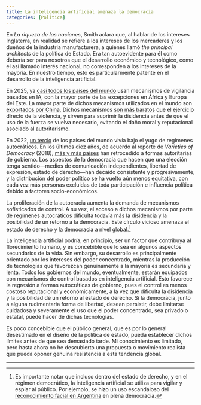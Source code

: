 ```yaml
---
title: La inteligencia artificial amenaza la democracia
categories: [Política]
---
```


En *La riqueza de las naciones*, Smith aclara que, al hablar de los intereses
Inglaterra, en realidad se refiere a los intereses de los mercaderes y los
dueños de la industria manufacturera, a quienes llamó *the principal
architects* de la política de Estado. Era tan autoevidente para él como debería
ser para nosotros que el desarrollo económico y tecnológico, como el así
llamado interés nacional, no corresponden a los intereses de la mayoría. En
nuestro tiempo, esto es particularmente patente en el desarrollo de la
inteligencia artificial.

En 2025, ya [casi todos los países del
mundo](https://carnegieendowment.org/features/ai-global-surveillance-technology?lang=en)
usan mecanismos de vigilancia basados en IA, con la mayor
parte de las excepciones en África y Europa del Este. La mayor parte de dichos
mecanismos utilizados en el mundo son [exportados por China.](https://www.brookings.edu/articles/dealing-with-demand-for-chinas-global-surveillance-exports/)
Dichos mecanismos [son más
baratos](https://scholarworks.boisestate.edu/cgi/viewcontent.cgi?article=1099&context=pubadmin_facpubs)
que el ejercicio directo de la violencia, y sirven para suprimir la disidencia
antes de que el uso de la fuerza se vuelva necesario, evitando el daño moral y 
reputacional asociado al autoritarismo. 

En 2022, [un tercio](https://www.economist.com/graphic-detail/2022/02/09/a-new-low-for-global-democracy) de los países del mundo vivía 
bajo el yugo de regímenes autocráticos. En los últimos diez años,
de acuerdo al reporte de *Varieties of Democracy* (2018), [más y más países](https://v-dem.net/documents/17/dr_2018.pdf)
han retrocedido a formas autoritarias de gobierno. Los aspectos de la
democracia que hacen que una elección tenga sentido—medios de comunicación
independientes, libertad de expresión, estado de derecho—han decaído
consistente y progresivamente, y la distribución del poder político se ha
vuelto aún menos equitativa, con cada vez más personas excluidas de toda
participación e influencia política debido a factores socio-económicos.

La proliferación de la autocracia aumenta la demanda de mecanismos sofisticados
de control. A su vez, el acceso a dichos mecanismos por parte de regímenes
autocráticos dificulta todavía más la disidencia y la posibilidad de un retorno
a la democracia. Este círculo vicioso amenaza el estado de derecho y la
democracia a nivel global.[^1]

La inteligencia artificial podría, en principio, ser un factor que contribuya
al florecimiento humano, y es concebible que lo sea en algunos aspectos
secundarios de la vida. Sin embargo, su desarrollo es principalmente orientado
por los intereses del poder concentrado, mientras la producción de tecnologías
que favorezcan genuinamente a la mayoría es secundaria y lenta. Todos los
gobiernos del mundo, eventualmente, estarán equipados con mecanismos de control
basados en inteligencia artificial. Esto favorece la regresión a formas
autocráticas de gobierno, pues el control es menos costoso reputacional y
económicamente, a la vez que dificulta la disidencia y la posibilidad de un
retorno al estado de derecho. Si la democracia, junto a alguna rudimentaria
forma de libertad, desean persistir, debe limitarse cuidadosa y severamente el
uso que el poder concentrado, sea privado o estatal, puede hacer de dichas
tecnologías. 

Es poco concebible que el público general, que es por lo general desestimado en
el diseño de la política de estado, pueda establecer dichos límites antes de
que sea demasiado tarde. Mi conocimiento es limitado, pero hasta ahora no he
descubierto una propuesta o movimiento realista que pueda oponer genuina
resistencia a esta tendencia global.

---


[^1]: Es importante notar que incluso dentro del estado de derecho,
y en el régimen democrático, la inteligencia artificial se utiliza para 
vigilar y espiar al público. Por ejemplo, se hizo un uso escandaloso del
[reconocimiento facial en
Argentina](https://slopezpereyra.github.io/2024-11-07-FacialRecognitionInArgentina/)
en plena democracia. 




